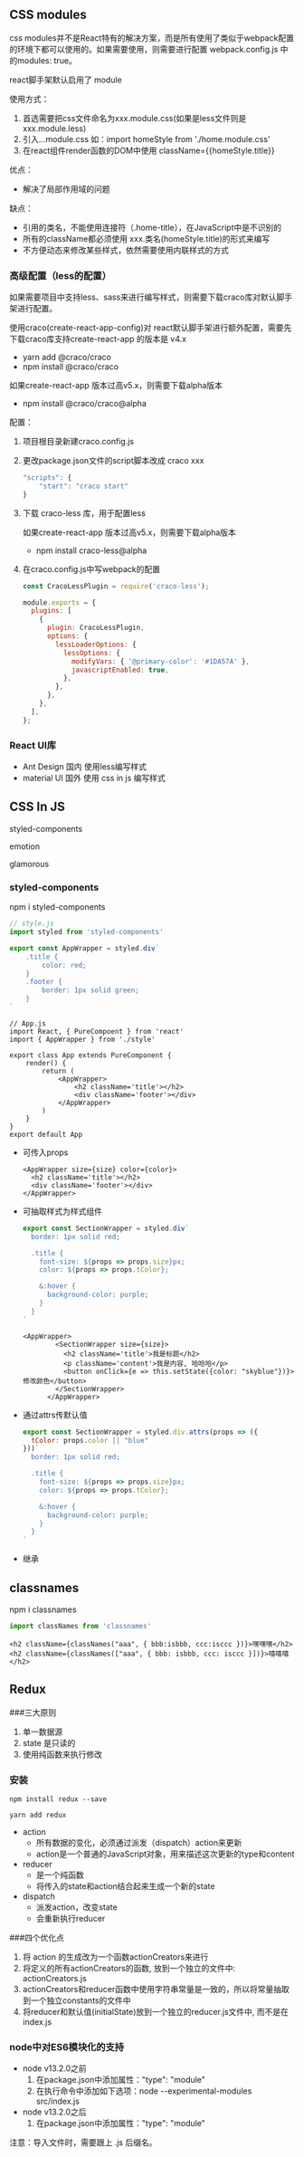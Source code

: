 ## CSS modules

css modules并不是React特有的解决方案，而是所有使用了类似于webpack配置的环境下都可以使用的。如果需要使用，则需要进行配置 webpack.config.js 中的modules: true。

react脚手架默认启用了 module

使用方式：

1. 首选需要把css文件命名为xxx.module.css(如果是less文件则是xxx.module.less)
2. 引入...module.css 如：import homeStyle from './home.module.css'
3. 在react组件render函数的DOM中使用 className={{homeStyle.title}}

优点：

- 解决了局部作用域的问题

缺点：

- 引用的类名，不能使用连接符（.home-title），在JavaScript中是不识别的
- 所有的className都必须使用 xxx.类名(homeStyle.title)的形式来编写
- 不方便动态来修改某些样式，依然需要使用内联样式的方式

### 高级配置（less的配置）

如果需要项目中支持less、sass来进行编写样式，则需要下载craco库对默认脚手架进行配置。

使用craco(create-react-app-config)对 react默认脚手架进行额外配置，需要先下载craco库支持create-react-app 的版本是 v4.x

- yarn add @craco/craco
- npm install @craco/craco

如果create-react-app 版本过高v5.x，则需要下载alpha版本

- npm install @craco/craco@alpha 

配置：

1. 项目根目录新建craco.config.js

2. 更改package.json文件的script脚本改成 craco xxx

   ```js
   "scripts": {
       "start": "craco start"
   }
   ```

3. 下载 craco-less 库，用于配置less

   如果create-react-app 版本过高v5.x，则需要下载alpha版本

   - npm install craco-less@alpha 

4. 在craco.config.js中写webpack的配置

   ```js
   const CracoLessPlugin = require('craco-less');
   
   module.exports = {
     plugins: [
       {
         plugin: CracoLessPlugin,
         options: {
           lessLoaderOptions: {
             lessOptions: {
               modifyVars: { '@primary-color': '#1DA57A' },
               javascriptEnabled: true,
             },
           },
         },
       },
     ],
   };
   ```

### React UI库

- Ant Design 国内 使用less编写样式
- material UI 国外  使用 css in js 编写样式

## CSS In JS

styled-components

emotion

glamorous

### styled-components

npm i styled-components

```js
// style.js
import styled from 'styled-components'

export const AppWrapper = styled.div`
	.title {
		color: red;
	}
	.footer {
		border: 1px solid green;
	}
`
```

```react
// App.js
import React, { PureCompoent } from 'react'
import { AppWrapper } from './style'

export class App extends PureComponent {
	render() {
		return (
			<AppWrapper>
				<h2 className='title'></h2>
				<div className='footer'></div>
			</AppWrapper>
		)
	}
}
export default App
```

- 可传入props

  ```react
  <AppWrapper size={size} color={color}>
  	<h2 className='title'></h2>
  	<div className='footer'></div>
  </AppWrapper>
  ```

- 可抽取样式为样式组件

  ```js
  export const SectionWrapper = styled.div`
    border: 1px solid red;
  
    .title {
      font-size: ${props => props.size}px;
      color: ${props => props.tColor};
  
      &:hover {
        background-color: purple;
      }
    }
  `
  ```

  ```react
  <AppWrapper>
          <SectionWrapper size={size}>
            <h2 className='title'>我是标题</h2>
            <p className='content'>我是内容, 哈哈哈</p>
            <button onClick={e => this.setState({color: "skyblue"})}>修改颜色</button>
          </SectionWrapper>
        </AppWrapper>
  ```

- 通过attrs传默认值

  ```js
  export const SectionWrapper = styled.div.attrs(props => ({
    tColor: props.color || "blue"
  }))`
    border: 1px solid red;
  
    .title {
      font-size: ${props => props.size}px;
      color: ${props => props.tColor};
  
      &:hover {
        background-color: purple;
      }
    }
  `
  ```

- 继承

## classnames

npm i classnames

```js
import classNames from 'classnames'
```

```react
<h2 className={classNames("aaa", { bbb:isbbb, ccc:isccc })}>嘿嘿嘿</h2>
<h2 className={classNames(["aaa", { bbb: isbbb, ccc: isccc }])}>嘻嘻嘻</h2>
```

## Redux

###三大原则

1. 单一数据源
2. state 是只读的
3. 使用纯函数来执行修改

### 安装

`npm install redux --save`

`yarn add redux`

- action
  - 所有数据的变化，必须通过派发（dispatch）action来更新
  - action是一个普通的JavaScript对象，用来描述这次更新的type和content
- reducer
  - 是一个纯函数
  - 将传入的state和action结合起来生成一个新的state
- dispatch
  - 派发action，改变state
  - 会重新执行reducer

###四个优化点

1. 将 action 的生成改为一个函数actionCreators来进行
2. 将定义的所有actionCreators的函数, 放到一个独立的文件中: actionCreators.js
3. actionCreators和reducer函数中使用字符串常量是一致的，所以将常量抽取到一个独立constants的文件中
4. 将reducer和默认值(initialState)放到一个独立的reducer.js文件中, 而不是在index.js

### node中对ES6模块化的支持

- node v13.2.0之前
  1. 在package.json中添加属性："type": "module"
  2. 在执行命令中添加如下选项：node --experimental-modules src/index.js
- node v13.2.0之后
  1. 在package.json中添加属性："type": "module"

注意：导入文件时，需要跟上 .js 后缀名。
